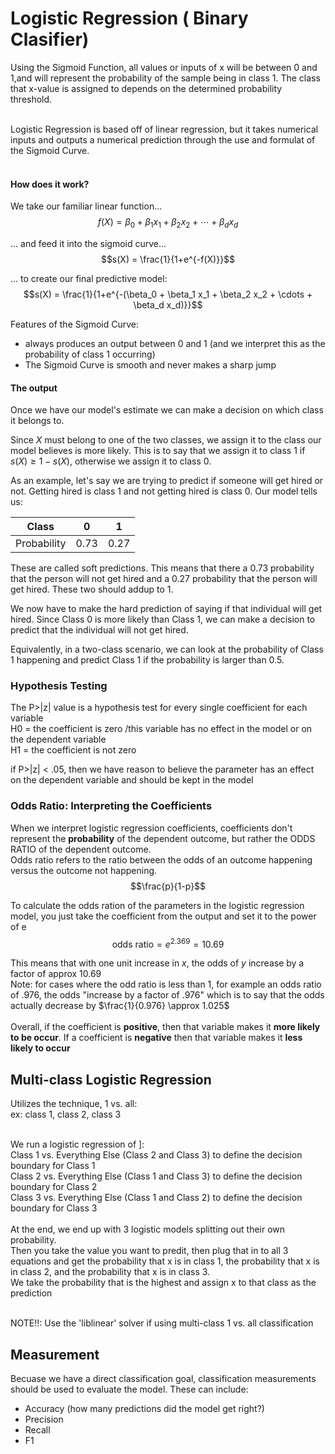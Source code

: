# Logistic Regression ( Binary Clasifier)
Using the Sigmoid Function, all values or inputs of x will be between 0 and 1,and will represent the probability of the sample being in class 1. The class that x-value is assigned to depends on the determined probability threshold.<br><Br>

Logistic Regression is based off of linear regression, but it takes numerical inputs and outputs a numerical prediction through the use and formulat of the Sigmoid Curve. <br><br>

#### How does it work? <br>
We take our familiar linear function...
$$f(X) = \beta_0 + \beta_1 x_1 + \beta_2 x_2 + \cdots + \beta_d x_d$$

... and feed it into the sigmoid curve...
$$s(X) = \frac{1}{1+e^{-f(X)}}$$

... to create our final predictive model:
$$s(X) = \frac{1}{1+e^{-(\beta_0 + \beta_1 x_1 + \beta_2 x_2 + \cdots + \beta_d x_d)}}$$

Features of the Sigmoid Curve: <Br>
- always produces an output between 0 and 1 (and we interpret this as the probability of class 1 occurring)
- The Sigmoid Curve is smooth and never makes a sharp jump

#### The output
Once we have our model's estimate we can make a decision on which class it belongs to. 

Since $X$ must belong to one of the two classes, we assign it to the class our model believes is more likely. This is to say that we assign it to class $1$ if $s(X) \geq 1-s(X)$, otherwise we assign it to class $0$. 

As an example, let's say we are trying to predict if someone will get hired or not. Getting hired is class 1 and not getting hired is class 0. Our model tells us: 

|    Class  |  0  |  1  | 
| --------- |:---:|:---:|
|Probability|0.73 |0.27 | 

These are called soft predictions. This means that there a 0.73 probability that the person will not get hired and a 0.27 probability that the person will get hired. These two should addup to 1.  

We now have to make the hard prediction of saying if that individual will get hired. Since Class 0 is more likely than Class 1, we can make a decision to predict that the individual will not get hired. 

Equivalently, in a two-class scenario, we can look at the probability of Class 1 happening and predict Class 1 if the probability is larger than 0.5.

### Hypothesis Testing
The P>|z| value is a hypothesis test for every single coefficient for each variable <br>
H0 = the coefficient is zero /this variable has no effect in the model or on the dependent variable <br>
H1 = the coefficient is not zero

if P>|z| < .05, then we have reason to believe the parameter has an effect on the dependent variable and should be kept in the model

### Odds Ratio: Interpreting the Coefficients
When we interpret logistic regression coefficients, coefficients don't represent the **probability** of the dependent outcome, but rather the ODDS RATIO of the dependent outcome. <br>
Odds ratio refers to the ratio between the odds of an outcome happening versus the outcome not happening.
$$\frac{p}{1-p}$$

To calculate the odds ration of the parameters in the logistic regression model, you just take the coefficient from the output and set it to the power of e
$$\text{odds ratio} = e^{2.369} = 10.69 $$

This means that with one unit increase in *x*, the odds of *y* increase by a factor of approx 10.69 <br>
Note: for cases where the odd ratio is less than 1, for example an odds ratio of .976, the odds "increase by a factor of .976" which is to say that the odds actually decrease by $\frac{1}{0.976} \approx 1.025$ <br><Br>
Overall, if the coefficient is **positive**, then that variable makes it **more likely to be occur**. If a coefficient is **negative** then that variable makes it **less likely to occur**

## Multi-class Logistic Regression
Utilizes the technique, 1 vs. all: <br>
ex: class 1, class 2, class 3 <br> <br>

We run a logistic regression of ]:<br>
Class 1 vs. Everything Else (Class 2 and Class 3) to define the decision boundary for Class 1<br>
Class 2 vs. Everything Else (Class 1 and Class 3) to define the decision boundary for Class 2<br>
Class 3 vs. Everything Else (Class 1 and Class 2) to define the decision boundary for Class 3<br><Br>
At the end, we end up with 3 logistic models splitting out their own probability. <br>
Then you take the value you want to predit, then plug that in to all 3 equations and get the probability that x is in class 1, the probability that x is in class 2, and the probability that x is in class 3.<br>
We take the probability that is the highest and assign x to that class as the prediction <br> <br>

NOTE!!: Use the 'liblinear' solver if using multi-class 1 vs. all classification

## Measurement
Becuase we have a direct classification goal, classification measurements should be used to evaluate the model. These can include:
- Accuracy (how many predictions did the model get right?)
- Precision
- Recall
- F1
